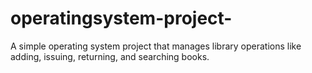# operatingsystem-project-
A simple operating system project that manages library operations like adding, issuing, returning, and searching books.
